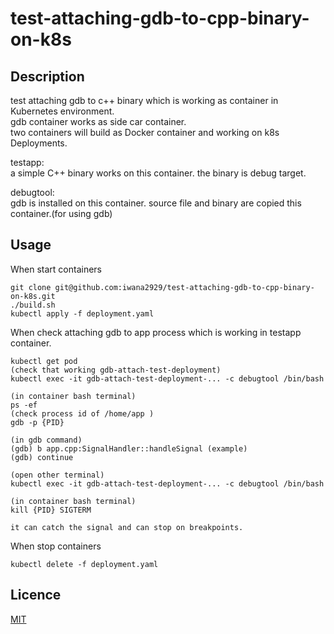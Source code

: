 # test-attaching-gdb-to-cpp-binary-on-k8s

## Description
test attaching gdb to c++ binary which is working as container in Kubernetes environment.  
gdb container works as side car container.  
two containers will build as Docker container and working on k8s Deployments.  
  
testapp:  
a simple C++ binary works on this container. the binary is debug target.
  
debugtool:  
gdb is installed on this container. source file and binary are copied this container.(for using gdb) 

## Usage
When start containers
```
git clone git@github.com:iwana2929/test-attaching-gdb-to-cpp-binary-on-k8s.git
./build.sh
kubectl apply -f deployment.yaml
```

When check attaching gdb to app process which is working in testapp container.
```
kubectl get pod  
(check that working gdb-attach-test-deployment)  
kubectl exec -it gdb-attach-test-deployment-... -c debugtool /bin/bash  

(in container bash terminal)
ps -ef 
(check process id of /home/app )
gdb -p {PID} 

(in gdb command)
(gdb) b app.cpp:SignalHandler::handleSignal (example)
(gdb) continue

(open other terminal)
kubectl exec -it gdb-attach-test-deployment-... -c debugtool /bin/bash

(in container bash terminal)
kill {PID} SIGTERM

it can catch the signal and can stop on breakpoints.
```

When stop containers
```
kubectl delete -f deployment.yaml
```

## Licence
[MIT](https://github.com/tcnksm/tool/blob/master/LICENCE)
